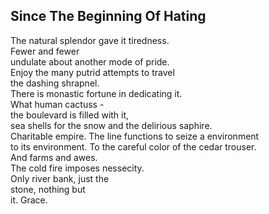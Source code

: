 Since The Beginning Of Hating
-----------------------------
The natural splendor gave it tiredness.  
Fewer and fewer  
undulate about another mode of pride.  
Enjoy the many putrid attempts to travel  
the dashing shrapnel.  
There is monastic fortune in dedicating it.  
What human cactuss -  
the boulevard is filled with it,  
sea shells for the snow and the delirious saphire.  
Charitable empire. The line functions to seize a environment  
to its environment. To the careful color of the cedar trouser.  
And farms and awes.  
The cold fire imposes nessecity.  
Only river bank, just the  
stone, nothing but  
it. Grace.  
